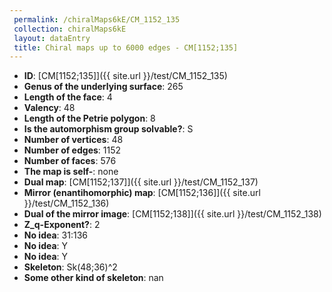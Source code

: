 ```yaml
--- 
 permalink: /chiralMaps6kE/CM_1152_135 
 collection: chiralMaps6kE
 layout: dataEntry
 title: Chiral maps up to 6000 edges - CM[1152;135]
---
```


- **ID**: [CM[1152;135]]({{ site.url }}/test/CM_1152_135)
- **Genus of the underlying surface**: 265
- **Length of the face**: 4
- **Valency**: 48
- **Length of the Petrie polygon**: 8
- **Is the automorphism group solvable?**: S
- **Number of vertices**: 48
- **Number of edges**: 1152
- **Number of faces**: 576
- **The map is self-**: none
- **Dual map**: [CM[1152;137]]({{ site.url }}/test/CM_1152_137)
- **Mirror (enantihomorphic) map**: [CM[1152;136]]({{ site.url }}/test/CM_1152_136)
- **Dual of the mirror image**: [CM[1152;138]]({{ site.url }}/test/CM_1152_138)
- **Z_q-Exponent?**: 2
- **No idea**:  31:136
- **No idea**: Y
- **No idea**: Y
- **Skeleton**: Sk(48;36)^2
- **Some other kind of skeleton**: nan
